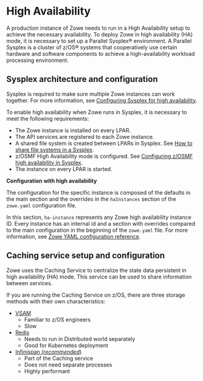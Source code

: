 # High Availability

A production instance of Zowe needs to run in a High Availability setup to achieve the necessary availability.
To deploy Zowe in high availability (HA) mode, it is necessary to set up a Parallel Sysplex® environment. A Parallel Sysplex is a cluster of z/OS® systems that cooperatively use certain hardware and software components to achieve a high-availability workload processing environment.

## Sysplex architecture and configuration

Sysplex is required to make sure multiple Zowe instances can work together. For more information, see [Configuring Sysplex for high availability](../user-guide/configure-sysplex).

To enable high availability when Zowe runs in Sysplex, it is necessary to meet the following requirements:

- The Zowe instance is installed on every LPAR.
- The API services are registered to each Zowe instance.
- A shared file system is created between LPARs in Sysplex. See [How to share file systems in a Sysplex](https://www.ibm.com/docs/en/zos/2.4.0?topic=planning-sharing-file-systems-in-sysplex).
- z/OSMF High Availability mode is configured. See [Configuring z/OSMF high availability in Sysplex](../user-guide/systemrequirements-zosmf-ha).
- The instance on every LPAR is started.

**Configuration with high availability**

The configuration for the specific instance is composed of the defaults in the main section and the overrides in the `haInstances` section of the `zowe.yaml` configuration file.

In this section, `ha-instance` represents any Zowe high availability instance ID. Every instance has an internal id and a section with overrides compared to the main configuration in the beginning of the `zowe.yaml` file. For more information, see [Zowe YAML configuration reference](../appendix/zowe-yaml-configuration.md#yaml-configurations---hainstances).

## Caching service setup and configuration

Zowe uses the Caching Service to centralize the state data persistent in high availability (HA) mode. This service can be used to share information between services.

If you are running the Caching Service on z/OS, there are three storage methods with their own characteristics:

- [VSAM](../user-guide/configure-caching-service-ha)
    - Familiar to z/OS engineers
    - Slow
- [Redis](../extend/extend-apiml/api-mediation-redis#redis-configuration)
    - Needs to run in Distributed world separately
    - Good for Kubernetes deployment
- [Infinispan (*recommended*)](../extend/extend-apiml/api-mediation-infinispan#infinispan-configuration)
    - Part of the Caching service
    - Does not need separate processes
    - Highly performant

